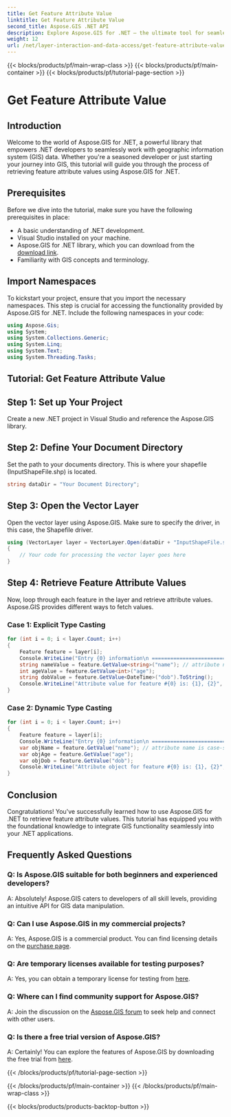 ```yaml
---
title: Get Feature Attribute Value
linktitle: Get Feature Attribute Value
second_title: Aspose.GIS .NET API
description: Explore Aspose.GIS for .NET – the ultimate tool for seamless GIS data integration. Download your free trial now! #Aspose #GIS #.NET
weight: 12
url: /net/layer-interaction-and-data-access/get-feature-attribute-value/
---
```


{{< blocks/products/pf/main-wrap-class >}}
{{< blocks/products/pf/main-container >}}
{{< blocks/products/pf/tutorial-page-section >}}

# Get Feature Attribute Value

## Introduction
Welcome to the world of Aspose.GIS for .NET, a powerful library that empowers .NET developers to seamlessly work with geographic information system (GIS) data. Whether you're a seasoned developer or just starting your journey into GIS, this tutorial will guide you through the process of retrieving feature attribute values using Aspose.GIS for .NET.
## Prerequisites
Before we dive into the tutorial, make sure you have the following prerequisites in place:
- A basic understanding of .NET development.
- Visual Studio installed on your machine.
- Aspose.GIS for .NET library, which you can download from the [download link](https://releases.aspose.com/gis/net/).
- Familiarity with GIS concepts and terminology.
## Import Namespaces
To kickstart your project, ensure that you import the necessary namespaces. This step is crucial for accessing the functionality provided by Aspose.GIS for .NET. Include the following namespaces in your code:
```csharp
using Aspose.Gis;
using System;
using System.Collections.Generic;
using System.Linq;
using System.Text;
using System.Threading.Tasks;
```
## Tutorial: Get Feature Attribute Value
## Step 1: Set up Your Project
Create a new .NET project in Visual Studio and reference the Aspose.GIS library.
## Step 2: Define Your Document Directory
Set the path to your documents directory. This is where your shapefile (InputShapeFile.shp) is located.
```csharp
string dataDir = "Your Document Directory";
```
## Step 3: Open the Vector Layer
Open the vector layer using Aspose.GIS. Make sure to specify the driver, in this case, the Shapefile driver.
```csharp
using (VectorLayer layer = VectorLayer.Open(dataDir + "InputShapeFile.shp", Drivers.Shapefile))
{
    // Your code for processing the vector layer goes here
}
```
## Step 4: Retrieve Feature Attribute Values
Now, loop through each feature in the layer and retrieve attribute values. Aspose.GIS provides different ways to fetch values.
### Case 1: Explicit Type Casting
```csharp
for (int i = 0; i < layer.Count; i++)
{
    Feature feature = layer[i];
    Console.WriteLine("Entry {0} information\n ========================", i);
    string nameValue = feature.GetValue<string>("name"); // attribute name is case-sensitive
    int ageValue = feature.GetValue<int>("age");
    string dobValue = feature.GetValue<DateTime>("dob").ToString();
    Console.WriteLine("Attribute value for feature #{0} is: {1}, {2}", nameValue, ageValue, dobValue);
}
```
### Case 2: Dynamic Type Casting
```csharp
for (int i = 0; i < layer.Count; i++)
{
    Feature feature = layer[i];
    Console.WriteLine("Entry {0} information\n ========================", i);
    var objName = feature.GetValue("name"); // attribute name is case-sensitive
    var objAge = feature.GetValue("age");
    var objDob = feature.GetValue("dob");
    Console.WriteLine("Attribute object for feature #{0} is: {1}, {2}", objName, objAge, objDob);
}
```
## Conclusion
Congratulations! You've successfully learned how to use Aspose.GIS for .NET to retrieve feature attribute values. This tutorial has equipped you with the foundational knowledge to integrate GIS functionality seamlessly into your .NET applications.
## Frequently Asked Questions
### Q: Is Aspose.GIS suitable for both beginners and experienced developers?
A: Absolutely! Aspose.GIS caters to developers of all skill levels, providing an intuitive API for GIS data manipulation.
### Q: Can I use Aspose.GIS in my commercial projects?
A: Yes, Aspose.GIS is a commercial product. You can find licensing details on the [purchase page](https://purchase.aspose.com/buy).
### Q: Are temporary licenses available for testing purposes?
A: Yes, you can obtain a temporary license for testing from [here](https://purchase.aspose.com/temporary-license/).
### Q: Where can I find community support for Aspose.GIS?
A: Join the discussion on the [Aspose.GIS forum](https://forum.aspose.com/c/gis/33) to seek help and connect with other users.
### Q: Is there a free trial version of Aspose.GIS?
A: Certainly! You can explore the features of Aspose.GIS by downloading the free trial from [here](https://releases.aspose.com/).

{{< /blocks/products/pf/tutorial-page-section >}}

{{< /blocks/products/pf/main-container >}}
{{< /blocks/products/pf/main-wrap-class >}}

{{< blocks/products/products-backtop-button >}}
